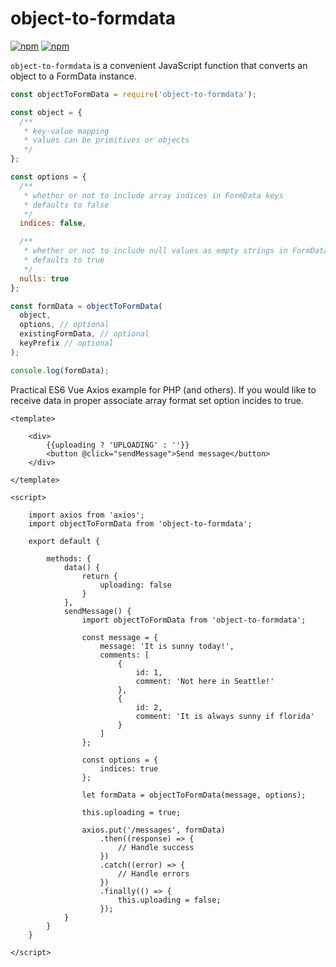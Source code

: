 # object-to-formdata

[![npm](https://img.shields.io/npm/v/object-to-formdata.svg)](https://www.npmjs.com/package/object-to-formdata)
[![npm](https://img.shields.io/npm/dt/object-to-formdata.svg)](https://www.npmjs.com/package/object-to-formdata)

`object-to-formdata` is a convenient JavaScript function that converts an object to a FormData instance.

```js
const objectToFormData = require('object-to-formdata');

const object = {
  /**
   * key-value mapping
   * values can be primitives or objects
   */
};

const options = {
  /**
   * whether or not to include array indices in FormData keys
   * defaults to false
   */
  indices: false,

  /**
   * whether or not to include null values as empty strings in FormData instance
   * defaults to true
   */
  nulls: true
};

const formData = objectToFormData(
  object,
  options, // optional
  existingFormData, // optional
  keyPrefix // optional
);

console.log(formData);
```

Practical ES6 Vue Axios example for PHP (and others). If you would like to receive data 
in proper associate array format set option incides to true.
```vue
<template>

    <div>
        {{uploading ? 'UPLOADING' : ''}}
        <button @click="sendMessage">Send message</button>
    </div>

</template>

<script>

    import axios from 'axios';
    import objectToFormData from 'object-to-formdata';

    export default {

        methods: {
            data() {
                return {
                    uploading: false
                }
            },
            sendMessage() {
                import objectToFormData from 'object-to-formdata';

                const message = {
                    message: 'It is sunny today!',
                    comments: [
                        {
                            id: 1,
                            comment: 'Not here in Seattle!'
                        },
                        {
                            id: 2,
                            comment: 'It is always sunny if florida'
                        }
                    ]
                };

                const options = {
                    indices: true
                };

                let formData = objectToFormData(message, options);

                this.uploading = true;

                axios.put('/messages', formData)
                    .then((response) => {
                        // Handle success
                    })
                    .catch((error) => {
                        // Handle errors
                    })
                    .finally(() => {
                        this.uploading = false;
                    });
            }
        }
    }

</script>

```